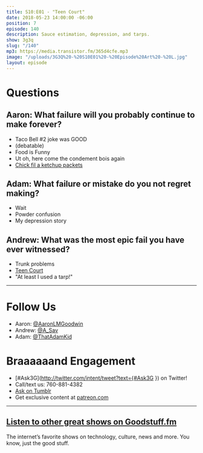 ```yaml
---
title: S10:E01 - "Teen Court"
date: 2018-05-23 14:00:00 -06:00
position: 7
episode: 140
description: Sauce estimation, depression, and tarps.
show: 3g3q
slug: "/140"
mp3: https://media.transistor.fm/365d4cfe.mp3
image: "/uploads/3G3Q%20-%20S10E01%20-%20Episode%20Art%20-%20L.jpg"
layout: episode
---
```


# Questions 

## Aaron: What failure will you probably continue to make forever?
- Taco Bell #2 joke was GOOD
- (debatable)
- Food is Funny
- Ut oh, here come the condement bois again
- [Chick fil a ketchup packets](http://l.gdwn.co/UDFUGP.jpg)

## Adam: What failure or mistake do you not regret making?
- Wait
- Powder confusion
- My depression story

## Andrew: What was the most epic fail you have ever witnessed?
- Trunk problems
- [Teen Court](https://courts.ky.gov/aoc/familyjuvenile/teencourt/Pages/default.aspx) 
- "At least I used a tarp!"


***
# Follow Us
* Aaron: [@AaronLMGoodwin](http://twitter.com/aaronlmgoodwin)
* Andrew: [@A_Sav](http://twitter.com/a_sav)
* Adam: [@ThatAdamKid](http://twitter.com/thatadamkid)

# Braaaaaand Engagement
* [#Ask3G](http://twitter.com/intent/tweet?text={#Ask3G }) on Twitter!
* Call/text us: 760-881-4382
* [Ask on Tumblr](http://3g3q.co/ask)
* Get exclusive content at [patreon.com](http://www.patreon.com/3g3q)

***

## [Listen to other great shows on Goodstuff.fm](http://goodstuff.fm/)
The internet’s favorite shows on technology, culture, news and more. You know, just the good stuff.